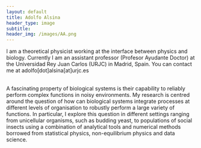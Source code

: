 ```yaml
---
layout: default
title: Adolfo Alsina
header_type: image
subtitle: 
header_img: /images/AA.png
---
```


I am a theoretical physicist working at the interface between physics and biology. Currently I am an assistant professor (Profesor Ayudante Doctor) at the Universidad Rey Juan Carlos (URJC) in Madrid, Spain. You can contact me at adolfo[dot]alsina[at]urjc.es<br><br> 

A fascinating property of biological systems is their capability to reliably perform complex functions in noisy environments. My research is centred around the question of how can biological systems integrate processes at different levels of organisation to robustly perform a large variety of functions. In particular, I explore this question in different settings ranging from unicellular organisms, such as budding yeast, to populations of social insects using a combination of analytical tools and numerical methods borrowed from statistical physics, non-equilibrium physics and data science. <br><br>


